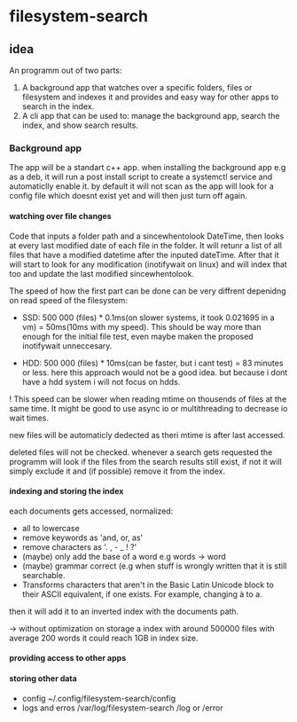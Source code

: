 # filesystem-search

## idea
An programm out of two parts:
1. A background app that watches over a specific folders, files or filesystem and indexes it and provides and easy way for other apps to search in the index.
2. A cli app that can be used to: manage the background app, search the index, and show search results.

### Background app

The app will be a standart c++ app. when installing the background app e.g as a deb, it will run a post install script to create a systemctl service and automaticlly enable it. by default it will not scan as the app will look for a config file which doesnt exist yet and will then just turn off again.

#### watching over file changes
Code that inputs a folder path and a sincewhentolook DateTime, then looks at every last modified date of each file in the folder. It will retunr a list of all files that have a modified datetime after the inputed dateTime. After that it will start to look for any modification (inotifywait on linux) and will index that too and update the last modified sincewhentolook.

The speed of how the first part can be done can be very diffrent depenidng on read speed of the filesystem:

- SSD: 500 000 (files) * 0.1ms(on slower systems, it took 0.021695 in a vm) = 50ms(10ms with my speed). This should be way more than enough for the initial file test, even maybe maken the proposed inotifywait unneccesary.

- HDD: 500 000 (files) * 10ms(can be faster, but i cant test) = 83 minutes or less. here this approach would not be a good idea. but because i dont have a hdd system  i will not focus on hdds.

! This speed can be slower when reading mtime on thousends of files at the same time. It might be good to use async io or multithreading to decrease io wait times.

new files will be automaticly dedected as theri mtime is after last accessed.

deleted files will not be checked. whenever a search gets requested the programm will look if the files from the search results still exist, if not it will simply exclude it and (if possible) remove it from the index.

#### indexing and storing the index

each documents gets accessed, normalized:
- all to lowercase
- remove keywords as 'and, or, as'
- remove characters as '. , - _ ! ?'
- (maybe) only add the base of a word e.g words -> word
- (maybe) grammar correct (e.g when stuff is wrongly written that it is still searchable.
- Transforms characters that aren't in the Basic Latin Unicode block to their ASCII equivalent, if one exists. For example, changing à to a.

then it will add it to an inverted index with the documents path.

-> without optimization on storage a index with around 500000 files with average 200 words it could reach 1GB in index size.
#### providing access to other apps

#### storing other data
- config ~/.config/filesystem-search/config
- logs and erros /var/log/filesystem-search /log or /error

